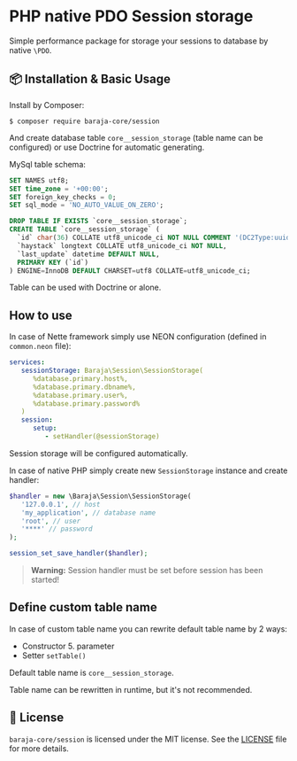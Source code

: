 PHP native PDO Session storage
==============================

Simple performance package for storage your sessions to database by native `\PDO`.

📦 Installation & Basic Usage
-----------------------------

Install by Composer:

```shell
$ composer require baraja-core/session
```

And create database table `core__session_storage` (table name can be configured) or use Doctrine for automatic generating.

MySql table schema:

```sql
SET NAMES utf8;
SET time_zone = '+00:00';
SET foreign_key_checks = 0;
SET sql_mode = 'NO_AUTO_VALUE_ON_ZERO';

DROP TABLE IF EXISTS `core__session_storage`;
CREATE TABLE `core__session_storage` (
  `id` char(36) COLLATE utf8_unicode_ci NOT NULL COMMENT '(DC2Type:uuid)',
  `haystack` longtext COLLATE utf8_unicode_ci NOT NULL,
  `last_update` datetime DEFAULT NULL,
  PRIMARY KEY (`id`)
) ENGINE=InnoDB DEFAULT CHARSET=utf8 COLLATE=utf8_unicode_ci;
```

Table can be used with Doctrine or alone.

How to use
----------

In case of Nette framework simply use NEON configuration (defined in `common.neon` file):

```yaml
services:
   sessionStorage: Baraja\Session\SessionStorage(
      %database.primary.host%,
      %database.primary.dbname%,
      %database.primary.user%,
      %database.primary.password%
   )
   session:
      setup:
         - setHandler(@sessionStorage)
```

Session storage will be configured automatically.

In case of native PHP simply create new `SessionStorage` instance and create handler:

```php
$handler = new \Baraja\Session\SessionStorage(
   '127.0.0.1', // host
   'my_application', // database name
   'root', // user
   '****' // password
);

session_set_save_handler($handler);
```

> **Warning:** Session handler must be set before session has been started!

Define custom table name
------------------------

In case of custom table name you can rewrite default table name by 2 ways:

- Constructor 5. parameter
- Setter `setTable()`

Default table name is `core__session_storage`.

Table name can be rewritten in runtime, but it's not recommended.

📄 License
-----------

`baraja-core/session` is licensed under the MIT license. See the [LICENSE](https://github.com/baraja-core/session/blob/master/LICENSE) file for more details.
